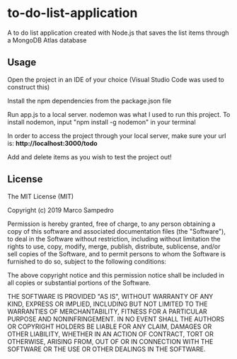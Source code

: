# to-do-list-application
A to do list application created with Node.js that saves the list items through a MongoDB Atlas database

## Usage
Open the project in an IDE of your choice (Visual Studio Code was used to construct this)

Install the npm dependencies from the package.json file

Run app.js to a local server. nodemon was what I used to run this project. To install nodemon, input "npm install -g nodemon" in your terminal

In order to access the project through your local server, make sure your url is: **http://localhost:3000/todo**

Add and delete items as you wish to test the project out!

## License
The MIT License (MIT)

Copyright (c) 2019 Marco Sampedro

Permission is hereby granted, free of charge, to any person obtaining a copy of this software and associated documentation files (the "Software"), to deal in the Software without restriction, including without limitation the rights to use, copy, modify, merge, publish, distribute, sublicense, and/or sell copies of the Software, and to permit persons to whom the Software is furnished to do so, subject to the following conditions:

The above copyright notice and this permission notice shall be included in all copies or substantial portions of the Software.

THE SOFTWARE IS PROVIDED "AS IS", WITHOUT WARRANTY OF ANY KIND, EXPRESS OR IMPLIED, INCLUDING BUT NOT LIMITED TO THE WARRANTIES OF MERCHANTABILITY, FITNESS FOR A PARTICULAR PURPOSE AND NONINFRINGEMENT. IN NO EVENT SHALL THE AUTHORS OR COPYRIGHT HOLDERS BE LIABLE FOR ANY CLAIM, DAMAGES OR OTHER LIABILITY, WHETHER IN AN ACTION OF CONTRACT, TORT OR OTHERWISE, ARISING FROM, OUT OF OR IN CONNECTION WITH THE SOFTWARE OR THE USE OR OTHER DEALINGS IN THE SOFTWARE.
